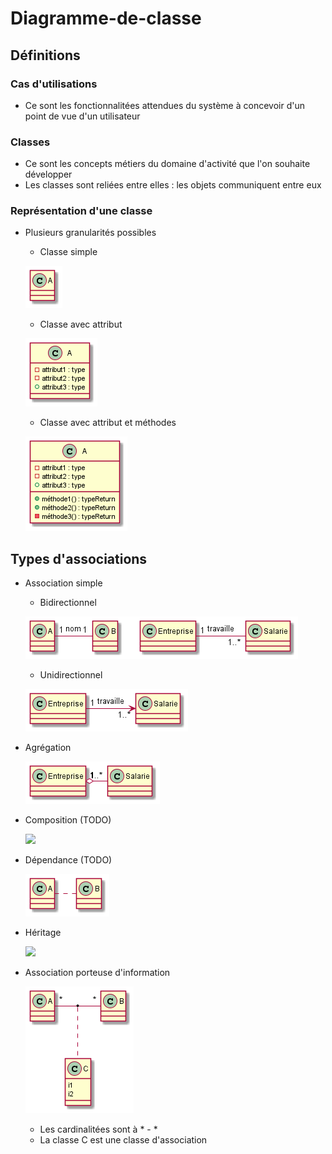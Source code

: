 # Diagramme-de-classe

## Définitions

### Cas d'utilisations
- Ce sont les fonctionnalitées attendues du système à concevoir d'un point de vue d'un utilisateur

### Classes
- Ce sont les concepts métiers du domaine d'activité que l'on souhaite développer 
- Les classes sont reliées entre elles : les objets communiquent entre eux

### Représentation d'une classe

- Plusieurs granularités possibles

    - Classe simple 
    
    ![](./granularité_1.png)
    
    - Classe avec attribut 
    
    ![](./granularité_2.png)
    
    - Classe avec attribut et méthodes
     
     ![](./granularité_3.png)

## Types d'associations
- Association simple
    - Bidirectionnel
    
    ![](./Association%20simple.png)
    - Unidirectionnel
    
    ![](./Association%20simple%20unidirectionnel.png)

- Agrégation

    ![](./Agrégation.png)
    
- Composition (TODO)
    
    ![](./Composition.png)
    
- Dépendance (TODO)
    
    ![](./Dependance.png)
    
- Héritage

    ![](./Héritage.png)
    
- Association porteuse d'information

    ![](./Association.png)
    
    - Les cardinalitées sont à * - *
    - La classe C est une classe d'association
    
    
